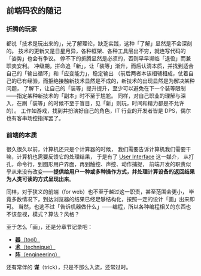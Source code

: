 ## 前端码农的随记

### 折腾的玩家

都说「技术是玩出来的」，光了解理论，缺乏实践，这种「了解」显然是不会深刻的。
技术的更新又是日星月异，各种框架、各种工具层出不穷，就连写代码的「姿势」也会有争议。
停不下的折腾显然是必须的，否则早早濒临「退役」而兼职卖安利。
冲级期，拼命追「新」，让「装等」渐升，而后认清本质，并找到适合自己的「输出循环」和「应变能力」，稳定输出
（前后两者本该相辅相成，仗着自己的已有经验，而拒绝接触新技术显然是不成的，新技术的出现显然是为解决某种问题，
了解下，让自己的「装等」提升提升，至少可以避免在下一个装等限制——指定某种新技术的「副本」时不至于尴尬。
同样，对自己职业的理解与深入，在刷「装等」的时候不至于盲目，见「新」则玩，时间和精力都是不允许的）。
工作如游戏，找到并扮演好自己的角色，IT 行业的开发者皆是 DPS，偶尔也有客串场控指挥罢了。

### 前端的本质

很久很久以前，计算机还只是个计算器的时候，
我们需要告诉计算机我们需要干嘛，计算机也需要反馈它的处理结果，
于是有了 [User Interface](http://en.wikipedia.org/wiki/User_interface) 这一媒介，
从打孔，命令行，到图形用户界面，再到触控、声控、动作捕捉，
前端开发的职责似乎从来没有改变——**提供给用户一种或多种操作方式，并处理计算设备的返回结果为人类可读的方式呈现出来**。

同样，对于狭义的前端（for web）也不至于越过这一职责，甚至范围会更小，
毕竟多数情况下，到达浏览器的结果已经足够结构化，按照一定的设计「画」出来即可。
当然，也逃不过「告诉机器做什么」——编程，所以各种编程相关的东西也不该忽视，模式？算法？风格？

至于怎么「画」，还是分章节记录吧：

* [**器**（tool）](tool/README.md)
* [**术**（technique）](technique/README.md)
* [**阵**（engineering）](engineering/README.md)

还有常伴的 **谋**（trick），只是不那么入流，还常过时。
